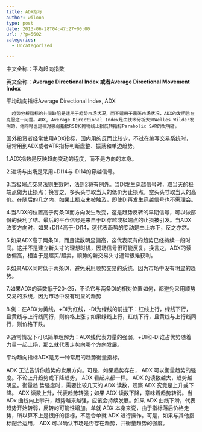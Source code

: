 ```yaml
---
title: ADX指标
author: wiloon
type: post
date: 2013-06-28T04:47:27+00:00
url: /?p=5602
categories:
  - Uncategorized

---
```


  中文全称：平均趋向指数



  英文全称：<b>Average Directional Index 或者Average Directional Movement Index</b>



  平均动向指标Average Directional Index, ADX 
  
  
    
      趋势分析指标的共同缺陷是适用于趋势市场状况，而不适用于震荡市场状况，ADX的发明旨在克服这一问题。ADX, Average Directional Index是由技术分析大师Welles Wilder发明的，他同时也是相对强弱指数RSI和抛物线止损反转指标Parabolic SAR的发明者。
    
  



  国外投资者经常使用ADX指标，国内用的反而比较少，不过在编写交易系统时，经常用到ADX或者ATR指标判断盘整、振荡和单边趋势。



  1.ADX指数是反映趋向变动的程度，而不是方向的本身。



  2.进场与出场是采用+DI14与-DI14的穿越信号。



  3.当极端点交易法则生效时，法则2将有例外。当DI发生穿越信号时，取当天的极端点做为止损点；换言之，多头头寸取当天的低价为止损点，空头头寸取当天的高价。在随后的几之内，如果止损点未被触及，即使DI再发生穿越信号也不需理会。



  4.当ADX的位置高于两条DI而方向发生改变，这是趋势反转的早期信号，可以做部份的获利了结。最后的平仓信号是来自于DI穿越或极端点的止损被引发。当ADX改变方向时，如果+DI14高于-DI14，这代表趋势的变动是由上亦下，反之亦然。



  5.如果ADX高于两条DI，而且读数明显偏高，这代表既有的趋势已经持续一段时间。这并不是建立新头寸的理想时机，因场信号很可能反复。换言之，ADX的读数偏高，相当于是超买/超卖，顺势的新交易头寸通常很难获利。



  6.如果ADX同时低于两条DI，避免采用顺势交易的系统，因为市场中没有明显的趋势。



  7.如果ADX的读数低于20~25，不论它与两条DI的相对位置如何，都避免采用顺势交易的系统，因为市场中没有明显的趋势



  8.例：在ADX为黄线，+DI为红线，-DI为绿线的前提下：红线上行，绿线下行，且黄线与上行线同行，则价格上涨；如果绿线上行，红线下行，且黄线与上行线同行，则价格下跌。



  9.通常情况下可以简单理解为：ADX线代表力量的强弱，+DI和-DI谁占优势随着力量一起上扬，那么就代表走势向哪个方向发展。



  平均趋向指标ADX是另一种常用的趋势衡量指标。



  ADX 无法告诉你趋势的发展方向。可是，如果趋势存在， ADX 可以衡量趋势的强度。不论上升趋势或下降趋势， ADX 看起来都一样。 ADX 的读数越大，趋势越明显。衡量趋 势强度时，需要比较几天的 ADX 读数，观察 ADX 究竟是上升或下降。 ADX 读数上升，代表趋势转强；如果 ADX 读数下降，意味着趋势转弱。当 ADx 曲线向上攀升，趋势越来越强，应该会持续发展。如果 ADX 曲线下滑，代表趋势开始转弱，反转的可能性增加。单就 ADX 本身来说，由于指标落后价格走势，所以算不上是很好的指标，不适合单就 ADX 进行操作。可是，如果与其他指标配合运用， ADX 可以确认市场是否存在趋势，并衡量趋势的强度。
